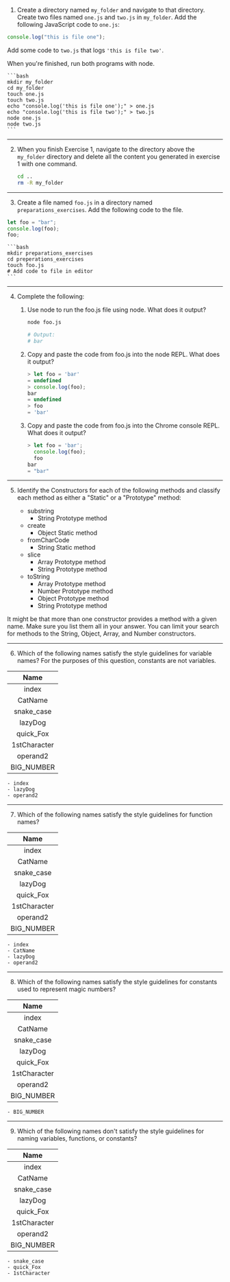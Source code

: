 1. Create a directory named `my_folder` and navigate to that directory. Create two files named `one.js` and `two.js` in `my_folder`. Add the following JavaScript code to `one.js`:

```js
console.log("this is file one");
```

Add some code to `two.js` that logs `'this is file two'`.

When you're finished, run both programs with node.

    ```bash
    mkdir my_folder
    cd my_folder
    touch one.js
    touch two.js
    echo "console.log('this is file one');" > one.js
    echo "console.log('this is file two');" > two.js
    node one.js
    node two.js
    ```

---

2. When you finish Exercise 1, navigate to the directory above the `my_folder` directory and delete all the content you generated in exercise 1 with one command.

    ```bash
    cd ..
    rm -R my_folder
    ```

---

3. Create a file named `foo.js` in a directory named `preparations_exercises`. Add the following code to the file.

```js
let foo = "bar";
console.log(foo);
foo;
```

    ```bash
    mkdir preparations_exercises
    cd preperations_exercises
    touch foo.js
    # Add code to file in editor
    ```

---

4. Complete the following:

    1. Use node to run the foo.js file using node. What does it output?

        ```bash
        node foo.js

        # Output:
        # bar
        ```

    2. Copy and paste the code from foo.js into the node REPL. What does it output?

        ```js
        > let foo = 'bar'
        = undefined
        > console.log(foo);
        bar
        = undefined
        > foo
        = 'bar'
        ```

    3. Copy and paste the code from foo.js into the Chrome console REPL. What does it output?

        ```js
        > let foo = 'bar';
          console.log(foo);
          foo
        bar
        = "bar"
        ```

---

5. Identify the Constructors for each of the following methods and classify each method as either a "Static" or a "Prototype" method:

    - substring
        - String Prototype method
    - create
        - Object Static method
    - fromCharCode
        - String Static method
    - slice
        - Array Prototype method
        - String Prototype method
    - toString
        - Array Prototype method
        - Number Prototype method
        - Object Prototype method
        - String Prototype method

It might be that more than one constructor provides a method with a given name. Make sure you list them all in your answer. You can limit your search for methods to the String, Object, Array, and Number constructors.

---

6. Which of the following names satisfy the style guidelines for variable names? For the purposes of this question, constants are not variables.

| Name |
|:---:|
| index |
| CatName |
| snake_case |
| lazyDog |
| quick_Fox |
| 1stCharacter |
| operand2 |
| BIG_NUMBER |


    - index
    - lazyDog
    - operand2
---

7. Which of the following names satisfy the style guidelines for function names?

| Name |
|:---:|
| index |
| CatName |
| snake_case |
| lazyDog |
| quick_Fox |
| 1stCharacter |
| operand2 |
| BIG_NUMBER |

    - index
    - CatName
    - lazyDog
    - operand2

---

8. Which of the following names satisfy the style guidelines for constants used to represent magic numbers?

| Name |
|:---:|
| index |
| CatName |
| snake_case |
| lazyDog |
| quick_Fox |
| 1stCharacter |
| operand2 |
| BIG_NUMBER |

    - BIG_NUMBER

---

9. Which of the following names don't satisfy the style guidelines for naming variables, functions, or constants?

| Name |
|:---:|
| index |
| CatName |
| snake_case |
| lazyDog |
| quick_Fox |
| 1stCharacter |
| operand2 |
| BIG_NUMBER |

    - snake_case
    - quick_Fox
    - 1stCharacter
